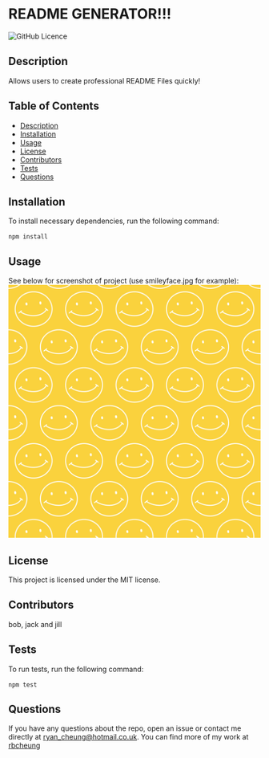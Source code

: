 # README GENERATOR!!!
  ![GitHub Licence](https://img.shields.io/badge/license-MIT-blue.svg)
  ## Description
  Allows users to create professional README Files quickly!
  ## Table of Contents
  * [Description](#description)
  * [Installation](#installation)
  * [Usage](#usage)
  * [License](#license)
  * [Contributors](#contributors)
  * [Tests](#tests)
  * [Questions](#questions)
  ## Installation
  To install necessary dependencies, run the following command:
  ```
  npm install

  ```
  ## Usage
  See below for screenshot of project (use smileyface.jpg for example):
  ![alt text](smileyface.jpg)
  ## License
  This project is licensed under the MIT license.
  ## Contributors
  bob, jack and jill
  ## Tests
  To run tests, run the following command:
  ```
  npm test
  ```
  ## Questions
  If you have any questions about the repo, open an issue or contact me directly at ryan_cheung@hotmail.co.uk. You can find more of my work at [rbcheung](https://github.com/rbcheung)
  
